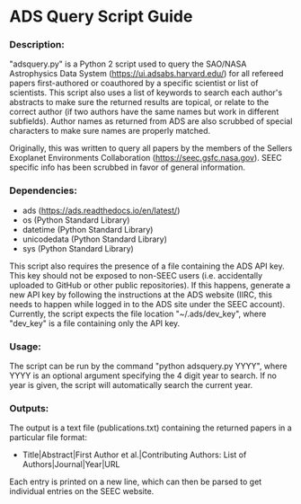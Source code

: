 # ADS Query Script Guide

### Description:
"adsquery.py" is a Python 2 script used to query the SAO/NASA Astrophysics Data System (https://ui.adsabs.harvard.edu/) for all refereed papers first-authored or coauthored by a specific scientist or list of scientists. This script also uses a list of keywords to search each author's abstracts to make sure the returned results are topical, or relate to the correct author (if two authors have the same names but work in different subfields). Author names as returned from ADS are also scrubbed of special characters to make sure names are properly matched.

Originally, this was written to query all papers by the members of the Sellers Exoplanet Environments Collaboration (https://seec.gsfc.nasa.gov). SEEC specific info has been scrubbed in favor of general information.

### Dependencies: 
- ads 			(https://ads.readthedocs.io/en/latest/)
- os 			(Python Standard Library)
- datetime		(Python Standard Library)
- unicodedata	(Python Standard Library)
- sys 			(Python Standard Library)

This script also requires the presence of a file containing the ADS API key. This key should not be exposed to non-SEEC users (i.e. accidentally uploaded to GitHub or other public repositories). If this happens, generate a new API key by following the instructions at the ADS website (IIRC, this needs to happen while logged in to the ADS site under the SEEC account). Currently, the script expects the file location "~/.ads/dev_key", where "dev_key" is a file containing only the API key.

### Usage:
The script can be run by the command "python adsquery.py YYYY", where YYYY is an optional argument specifying the 4 digit year to search. If no year is given, the script will automatically search the current year.

### Outputs:
The output is a text file (publications.txt) containing the returned papers in a particular file format:
- Title|Abstract|First Author et al.|Contributing Authors: List of Authors|Journal|Year|URL

Each entry is printed on a new line, which can then be parsed to get individual entries on the SEEC website.